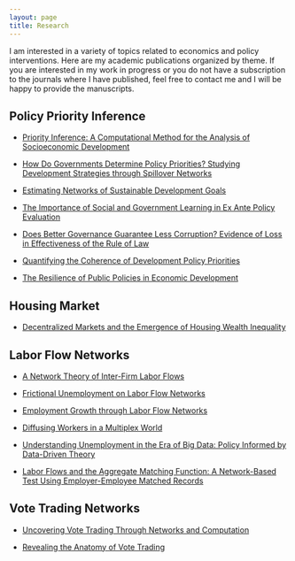 ```yaml
---
layout: page
title: Research
---
```


I am interested in a variety of topics related to economics and policy interventions. Here are my academic publications organized by theme. If you are interested in my work in progress or you do not have a subscription to the journals where I have published, feel free to contact me and I will be happy to provide the manuscripts.


## Policy Priority Inference

* <a target="_blank" rel="noopener noreferrer" href="http://ssrn.com/abstract=3604041">Priority Inference: A Computational Method for the Analysis of Socioeconomic Development</a>

* <a target="_blank" rel="noopener noreferrer" href="https://doi.org/10.1016/j.jebo.2018.07.017">How Do Governments Determine Policy Priorities? Studying Development Strategies through Spillover Networks</a>
  
* <a target="_blank" rel="noopener noreferrer" href="https://doi.org/10.1016/j.im.2020.103342">Estimating Networks of Sustainable Development Goals</a>

* <a target="_blank" rel="noopener noreferrer" href="https://doi.org/10.1016/j.jpolmod.2019.01.001">The Importance of Social and Government Learning in Ex Ante Policy Evaluation</a>

* <a target="_blank" rel="noopener noreferrer" href="https://arxiv.org/abs/1902.00428">Does Better Governance Guarantee Less Corruption? Evidence of Loss in Effectiveness of the Rule of Law</a>

* <a target="_blank" rel="noopener noreferrer" href="https://doi.org/10.1111/dpr.12498">Quantifying the Coherence of Development Policy Priorities</a>

* <a target="_blank" rel="noopener noreferrer" href="https://doi.org/10.1155/2018/9672849">The Resilience of Public Policies in Economic Development</a>


## Housing Market

* <a target="_blank" rel="noopener noreferrer" href="https://doi.org/10.1016/j.compenvurbsys.2020.101541">Decentralized Markets and the Emergence of Housing Wealth Inequality</a>



## Labor Flow Networks

* <a target="_blank" rel="noopener noreferrer" href="https://doi.org/10.1140/epjds/s13688-020-00251-w">A Network Theory of Inter-Firm Labor Flows</a>

* <a target="_blank" rel="noopener noreferrer" href="https://doi.org/10.1016/j.jebo.2019.02.028">Frictional Unemployment on Labor Flow Networks</a>

* <a target="_blank" rel="noopener noreferrer" href="https://doi.org/10.1371/journal.pone.0060808">Employment Growth through Labor Flow Networks</a>

* <a target="_blank" rel="noopener noreferrer" href="http://dx.doi.org/10.2139/ssrn.3056730">Diffusing Workers in a Multiplex World</a>

* <a target="_blank" rel="noopener noreferrer" href="https://doi.org/10.1002/poi3.136">Understanding Unemployment in the Era of Big Data: Policy Informed by Data-Driven Theory</a>

* <a target="_blank" rel="noopener noreferrer" href="https://doi.org/10.1016/j.econlet.2015.08.009">Labor Flows and the Aggregate Matching Function: A Network-Based Test Using Employer-Employee Matched Records</a>


## Vote Trading Networks

* <a target="_blank" rel="noopener noreferrer" href="http://dx.doi.org/10.2139/ssrn.3047871">Uncovering Vote Trading Through Networks and Computation</a>

* <a target="_blank" rel="noopener noreferrer" href="http://dx.doi.org/10.2139/ssrn.2864445 ">Revealing the Anatomy of Vote Trading</a>

